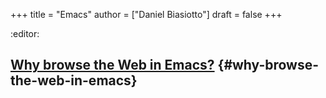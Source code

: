 +++
title = "Emacs"
author = ["Daniel Biasiotto"]
draft = false
+++

:editor:


## [Why browse the Web in Emacs?](https://sachachua.com/blog/2008/08/why-browse-the-web-in-emacs/) {#why-browse-the-web-in-emacs}
